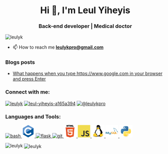 <h1 align="center">Hi 👋, I'm Leul Yiheyis</h1>
<h3 align="center">Back-end developer | Medical doctor</h3>

<p align="left"> <img src="https://komarev.com/ghpvc/?username=leulyk&label=Profile%20views&color=0e75b6&style=flat" alt="leulyk" /> </p>

- 📫 How to reach me **leulykpro@gmail.com**

### Blogs posts
<!-- BLOG-POST-LIST:START -->
- [What happens when you type https://www.google.com in your browser and press Enter](https://medium.com/@leulykpro/what-happens-when-you-type-https-www-google-com-in-your-browser-and-press-enter-c90c5ba50181?source=rss-3cb5ab9aab37------2)
<!-- BLOG-POST-LIST:END -->

<h3 align="left">Connect with me:</h3>
<p align="left">
<a href="https://twitter.com/leulyk" target="blank"><img align="center" src="https://raw.githubusercontent.com/rahuldkjain/github-profile-readme-generator/master/src/images/icons/Social/twitter.svg" alt="leulyk" height="30" width="40" /></a>
<a href="https://linkedin.com/in/leul-yiheyis-a165a394" target="blank"><img align="center" src="https://raw.githubusercontent.com/rahuldkjain/github-profile-readme-generator/master/src/images/icons/Social/linked-in-alt.svg" alt="leul-yiheyis-a165a394" height="30" width="40" /></a>
<a href="https://medium.com/@leulykpro" target="blank"><img align="center" src="https://raw.githubusercontent.com/rahuldkjain/github-profile-readme-generator/master/src/images/icons/Social/medium.svg" alt="@leulykpro" height="30" width="40" /></a>
</p>

<h3 align="left">Languages and Tools:</h3>
<p align="left"> <a href="https://www.gnu.org/software/bash/" target="_blank" rel="noreferrer"> <img src="https://www.vectorlogo.zone/logos/gnu_bash/gnu_bash-icon.svg" alt="bash" width="40" height="40"/> </a> <a href="https://www.cprogramming.com/" target="_blank" rel="noreferrer"> <img src="https://raw.githubusercontent.com/devicons/devicon/master/icons/c/c-original.svg" alt="c" width="40" height="40"/> </a> <a href="https://flask.palletsprojects.com/" target="_blank" rel="noreferrer"> <img src="https://www.vectorlogo.zone/logos/pocoo_flask/pocoo_flask-icon.svg" alt="flask" width="40" height="40"/> </a> <a href="https://git-scm.com/" target="_blank" rel="noreferrer"> <img src="https://www.vectorlogo.zone/logos/git-scm/git-scm-icon.svg" alt="git" width="40" height="40"/> </a> <a href="https://www.w3.org/html/" target="_blank" rel="noreferrer"> <img src="https://raw.githubusercontent.com/devicons/devicon/master/icons/html5/html5-original-wordmark.svg" alt="html5" width="40" height="40"/> </a> <a href="https://developer.mozilla.org/en-US/docs/Web/JavaScript" target="_blank" rel="noreferrer"> <img src="https://raw.githubusercontent.com/devicons/devicon/master/icons/javascript/javascript-original.svg" alt="javascript" width="40" height="40"/> </a> <a href="https://www.linux.org/" target="_blank" rel="noreferrer"> <img src="https://raw.githubusercontent.com/devicons/devicon/master/icons/linux/linux-original.svg" alt="linux" width="40" height="40"/> </a> <a href="https://www.mysql.com/" target="_blank" rel="noreferrer"> <img src="https://raw.githubusercontent.com/devicons/devicon/master/icons/mysql/mysql-original-wordmark.svg" alt="mysql" width="40" height="40"/> </a> <a href="https://www.python.org" target="_blank" rel="noreferrer"> <img src="https://raw.githubusercontent.com/devicons/devicon/master/icons/python/python-original.svg" alt="python" width="40" height="40"/> </a> </p>

<p><img align="left" src="https://github-readme-stats.vercel.app/api/top-langs?username=leulyk&show_icons=true&locale=en&layout=compact" alt="leulyk" /></p>

<p>&nbsp;<img align="center" src="https://github-readme-stats.vercel.app/api?username=leulyk&show_icons=true&locale=en" alt="leulyk" /></p>
